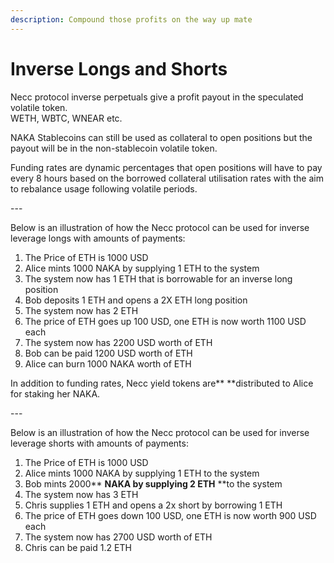 ```yaml
---
description: Compound those profits on the way up mate
---
```


# Inverse Longs and Shorts

Necc protocol inverse perpetuals give a profit payout in the speculated volatile token.\
WETH, WBTC, WNEAR etc.

NAKA Stablecoins can still be used as collateral to open positions but the payout will be in the non-stablecoin volatile token.

Funding rates are dynamic percentages that open positions will have to pay every 8 hours based on the borrowed collateral utilisation rates with the aim to rebalance usage following volatile periods.

\---

Below is an illustration of how the Necc protocol can be used for inverse leverage longs with amounts of payments:

1. The Price of ETH is 1000 USD
2. Alice mints 1000 NAKA by supplying 1 ETH to the system
3. The system now has 1 ETH that is borrowable for an inverse long position
4. Bob deposits 1 ETH and opens a 2X ETH long position
5. The system now has 2 ETH
6. The price of ETH goes up 100 USD, one ETH is now worth 1100 USD each
7. The system now has 2200 USD worth of ETH
8. Bob can be paid 1200 USD worth of ETH
9. Alice can burn 1000 NAKA worth of ETH

In addition to funding rates, Necc yield tokens are** **distributed to Alice for staking her NAKA.

\---

Below is an illustration of how the Necc protocol can be used for inverse leverage shorts with amounts of payments:

1. The Price of ETH is 1000 USD
2. Alice mints 1000 NAKA by supplying 1 ETH to the system
3. Bob mints 2000** **NAKA by supplying 2 ETH** **to the system
4. The system now has 3 ETH
5. Chris supplies 1 ETH and opens a 2x short by borrowing 1 ETH
6. The price of ETH goes down 100 USD, one ETH is now worth 900 USD each
7. The system now has 2700 USD worth of ETH&#x20;
8. Chris can be paid 1.2 ETH

